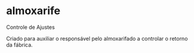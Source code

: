 # almoxarife
Controle de Ajustes

Criado para auxiliar o responsável pelo almoxarifado a controlar o retorno da fábrica.
